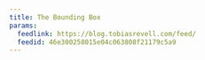 ```yaml
---
title: The Bounding Box
params:
  feedlink: https://blog.tobiasrevell.com/feed/
  feedid: 46e300258015e04c063808f21179c5a9
---
```


